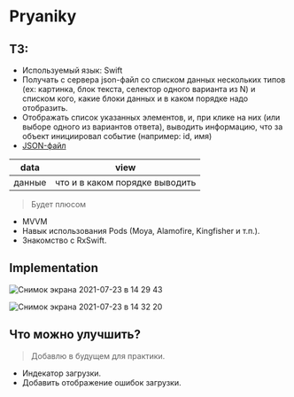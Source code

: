 # Pryaniky

## ТЗ:

- Используемый язык: Swift
- Получать с сервера json-файл cо списком данных нескольких типов (ex: картинка, блок текста, селектор одного варианта из N) и списком кого, какие блоки данных и в каком порядке надо отобразить.
- Отображать список указанных элементов, и, при клике на них (или выборе одного из вариантов ответа), выводить информацию, что за объект инициировал событие (например: id, имя)
- [JSON-файл](https://pryaniky.com/static/json/sample.json) 

| data | view | 
| ------------- | ------------- | 
| данные | что и в каком порядке выводить | 
  
> Будет плюсом
- MVVM
- Навык использования Pods (Moya, Alamofire, Kingfisher и т.п.).
- Знакомство с RxSwift. 

## Implementation

![Снимок экрана 2021-07-23 в 14 29 43](https://user-images.githubusercontent.com/60622982/126776062-eb1ad262-e41a-4e7a-9d9e-e91eceec4abc.png)

![Снимок экрана 2021-07-23 в 14 32 20](https://user-images.githubusercontent.com/60622982/126776068-7e668297-77c1-47b7-91b4-bfbae1077e78.png)


## Что можно улучшить?
> Добавлю в будущем для практики.
- Индекатор загрузки.
- Добавить отображение ошибок загрузки.
